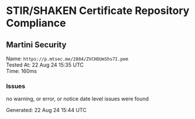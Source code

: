 # STIR/SHAKEN Certificate Repository Compliance

## Martini Security

Name: `https://p.mtsec.me/2884/ZVCHOUmShs7I.pem`\
Tested At: 22 Aug 24 15:35 UTC\
Time: 160ms

### Issues

no warning, or error, or notice date level issues were found

Generated: 22 Aug 24 15:44 UTC